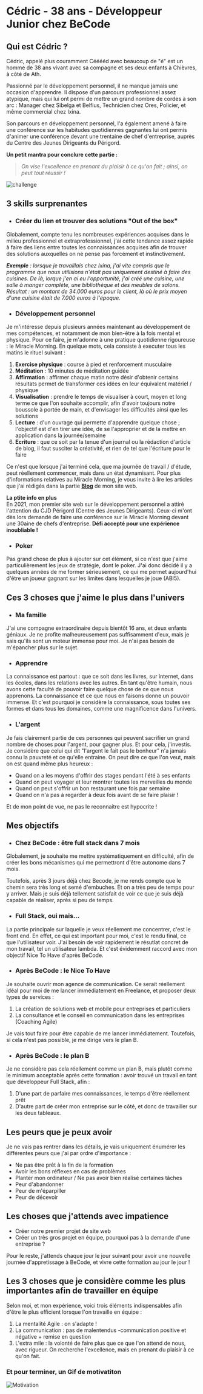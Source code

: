 # Cédric - 38 ans - Développeur Junior chez BeCode

## Qui est Cédric ?
Cédric, appelé plus couramment Cééééd avec beaucoup de "é" est un homme de 38 ans vivant avec sa compagne et ses deux enfants à Chièvres, à côté de Ath.  

Passionné par le développement personnel, il ne manque jamais une occasion d'apprendre. Il dispose d'un parcours professionnel assez atypique, mais qui lui ont permi de mettre un grand nombre de cordes à son arc : Manager chez Sibelga et Belfius, Technicien chez Ores, Policier, et même commercial chez Ixina.  

Son parcours en développement personnel, l'a également amené à faire une conférence sur les habitudes quotidiennes gagnantes lui ont permis d'animer une conférence devant une trentaine de chef d'entreprise, auprès du Centre des Jeunes Dirigeants du Périgord.  

**Un petit mantra pour conclure cette partie :**
> *On vise l'excellence en prenant du plaisir à ce qu'on fait ; ainsi, on peut tout réussir !*

![challenge](challenge.png)

## 3 skills surprenantes
- ### Créer du lien et trouver des solutions "Out of the box"  
Globalement, compte tenu les nombreuses expériences acquises dans le milieu professionnel et extraprofessionnel, j'ai cette tendance assez rapide à faire des liens entre toutes les connaissances acquises afin de trouver des solutions auxquelles on ne pense pas forcément et instinctivement.  

***Exemple** : lorsque je travaillais chez Ixina, j'ai vite compris que le programme que nous utilisions n'était pas uniquement destiné à faire des cuisines. De là, lorque j'en ai eu l'opportunité, j'ai créé une cuisine, une salle à manger complète, une bibliothèque et des meubles de salons. Résultat : un montant de 34.000 euros pour le client, là où le prix moyen d'une cuisine était de 7.000 euros à l'époque.*

- ### Développement personnel  
Je m'intéresse depuis plusieurs années maintenant au développement de mes compétences, et notamment de mon bien-être à la fois mental et physique. Pour ce faire, je m'adonne à une pratique quotidienne rigoureuse : le Miracle Morning. En quelque mots, cela consiste à executer tous les matins le rituel suivant :
1. **Exercise physique** : course à pied et renforcement musculaire
2. **Méditation** : 10 minutes de méditation guidée
3. **Affirmation** : affirmer chaque matin notre désir d'obtenir certains résultats permet de transformer ces idées en leur équivalent matériel / physique
4. **Visualisation** : prendre le temps de visualiser à court, moyen et long terme ce que l'on souhaite accomplir, afin d'avoir toujours notre boussole à portée de main, et d'envisager les difficultés ainsi que les solutions
5. **Lecture** : d'un ouvrage qui permette d'apprendre quelque chose ; l'objectif est d'en tirer une idée, de se l'approprier et de la mettre en application dans la journée/semaine
6. **Ecriture** : que ce soit par la tenue d'un journal ou la rédaction d'article de blog, il faut susciter la créativité, et rien de tel que l'écriture pour le faire  

Ce n'est que lorsque j'ai terminé cela, que ma journée de travail / d'étude, peut réellement commencer, mais dans un état dynamisant. Pour plus d'informations relatives au Miracle Morning, je vous invite à lire les articles que j'ai rédigés dans la partie **[Blog](https://cedrictruyen.com/blog)** de mon site web.  

**La ptite info en plus**  
En 2021, mon premier site web sur le développement personnel a attiré l'attention du CJD Périgord (Centre des Jeunes Dirigeants). Ceux-ci m'ont dès lors demandé de faire une conférence sur le Miracle Morning devant une 30aine de chefs d'entreprise. **Défi accepté pour une expérience inoubliable !**


- ### Poker  
Pas grand chose de plus à ajouter sur cet élément, si ce n'est que j'aime particulièrement les jeux de stratégie, dont le poker. J'ai donc décidé il y a quelques années de me former sérieusement, ce qui me permet aujourd'hui d'être un joueur gagnant sur les limites dans lesquelles je joue (ABI5).


## Ces 3 choses que j'aime le plus dans l'univers
- ### Ma famille
J'ai une compagne extraordinaire depuis bientôt 16 ans, et deux enfants géniaux. Je ne profite malheureusement pas suffisamment d'eux, mais je sais qu'ils sont un moteur immense pour moi. Je n'ai pas besoin de m'épancher plus sur le sujet.

- ### Apprendre
La connaissance est partout : que ce soit dans les livres, sur internet, dans les écoles, dans les relations avec les autres. En tant qu'être humain, nous avons cette faculté de pouvoir faire quelque chose de ce que nous apprenons. La connaissance et ce que nous en faisons donne un pouvoir immense. Et c'est pourquoi je considère la connaissance, sous toutes ses formes et dans tous les domaines, comme une magnificence dans l'univers.  

- ### L'argent  
Je fais clairement partie de ces personnes qui peuvent sacrifier un grand nombre de choses pour l'argent, pour gagner plus. Et pour cela, j'investis. Je considère que celui qui dit "l'argent le fait pas le bonheur" n'a jamais connu la pauvreté et ce qu'elle entraine.
On peut dire ce que l'on veut, mais on est quand même plus heureux :    
   - Quand on a les moyens d'offrir des stages pendant l'été à ses enfants
   - Quand on peut voyager et leur montrer toutes les merveilles du monde
   - Quand on peut s'offrir un bon restaurant une fois par semaine
   - Quand on n'a pas à regarder à deux fois avant de se faire plaisir !  

Et de mon point de vue, ne pas le reconnaitre est hypocrite !

## Mes objectifs
- ### Chez BeCode : être full stack dans 7 mois
Globalement, je souhaite me mettre systématiquement en difficulté, afin de créer les bons mécanismes qui me permettront d'être autonome dans 7 mois.

Toutefois, après 3 jours déjà chez Becode, je me rends compte que le chemin sera très long et semé d'embuches. Et on a très peu de temps pour y arriver. Mais je suis déjà tellement satisfait de voir ce que je suis déjà capable de réaliser, après si peu de temps.

- ### Full Stack, oui mais...
La partie principale sur laquelle je veux réellement me concentrer, c'est le front end. En effet, ce qui est important pour moi, c'est le rendu final, ce que l'utilisateur voir.
J'ai besoin de voir rapidement le résutlat concret de mon travail, tel un utilisateur lambda.
Et c'est évidemment raccord avec mon objectif Nice To Have d'après BeCode.

- ### Après BeCode : le Nice To Have  
Je souhaite ouvrir mon agence de communication. Ce serait réellement idéal pour moi de me lancer immédiatement en Freelance, et proposer deux types de services :
1. La création de solutions web et mobile pour entreprises et particuliers
2. La consultance et le conseil en communication dans les entreprises (Coaching Agile)

Je vais tout faire pour être capable de me lancer immédiatement. Toutefois, si cela n'est pas possible, je me dirige vers le plan B.

- ### Après BeCode : le plan B
Je ne considère pas cela réellement comme un plan B, mais plutôt comme le minimum acceptable après cette formation : avoir trouvé un travail en tant que développeur Full Stack, afin :
1. D'une part de parfaire mes connaissances, le temps d'être réellement prêt
2. D'autre part de créer mon entreprise sur le côté, et donc de travailler sur les deux tableaux.  


## Les peurs que je peux avoir
Je ne vais pas rentrer dans les détails, je vais uniquement énumérer les différentes peurs que j'ai par ordre d'importance :
 - Ne pas être prêt à la fin de la formation
 - Avoir les bons réflexes en cas de problèmes
 - Planter mon ordinateur / Ne pas avoir bien réalisé certaines tâches
 - Peur d'abandonner
 - Peur de m'éparpiller
 - Peur de décevoir



## Les choses que j'attends avec impatience

 - Créer notre premier projet de site web
 - Créer un très gros projet en équipe, pourquoi pas à la demande d'une entreprise ?

Pour le reste, j'attends chaque jour le jour suivant pour avoir une nouvelle journée d'appretissage à BeCode, et vivre cette formation au jour le jour !



## Les 3 choses que je considère comme les plus importantes afin de travailler en équipe
Selon moi, et mon expérience, voici trois éléments indispensables afin d'être le plus efficient lorsque l'on travaille en équipe :
 1. La mentalité Agile : on s'adapte !
 2. La communication : pas de malentendus -communication positive et négative + remise en question
 3. L'extra mile : la volonté de faire plus que ce que l'on attend de nous, avec rigueur. On recherche l'excellence, mais en prenant du plaisir à ce qu'on fait.
   


### Et pour terminer, un Gif de motivatiton

![Motivation](penguin-motivation.gif)